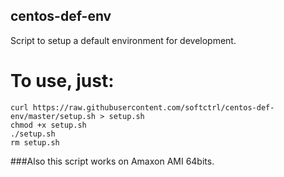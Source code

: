 ## centos-def-env
Script to setup a default environment for development.
# To use, just:

```
curl https://raw.githubusercontent.com/softctrl/centos-def-env/master/setup.sh > setup.sh
chmod +x setup.sh
./setup.sh
rm setup.sh
```
###Also this script works on Amaxon AMI 64bits.
